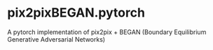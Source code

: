 # pix2pixBEGAN.pytorch
A pytorch implementation of pix2pix + BEGAN (Boundary Equilibrium Generative Adversarial Networks)

